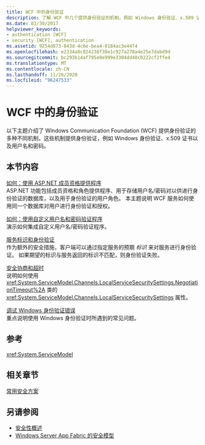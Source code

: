 ```yaml
---
title: WCF 中的身份验证
description: 了解 WCF 中几个提供身份验证的机制，例如 Windows 身份验证、x.509 证书、用户名和密码。
ms.date: 03/30/2017
helpviewer_keywords:
- authentication [WCF]
- security [WCF], authentication
ms.assetid: 9254d873-843d-4c6e-bea4-8184ac3e44f4
ms.openlocfilehash: e2334a8c024238f38e1c927a278a4e25e7dabd9d
ms.sourcegitcommit: bc293b14af795e0e999e3304dd40c0222cf2ffe4
ms.translationtype: MT
ms.contentlocale: zh-CN
ms.lasthandoff: 11/26/2020
ms.locfileid: "96247533"
---
```

# <a name="authentication-in-wcf"></a>WCF 中的身份验证

以下主题介绍了 Windows Communication Foundation (WCF) 提供身份验证的多种不同机制，这些机制提供身份验证，例如 Windows 身份验证、x.509 证书以及用户名和密码。  
  
## <a name="in-this-section"></a>本节内容  

 [如何：使用 ASP.NET 成员资格提供程序](how-to-use-the-aspnet-membership-provider.md)  
 ASP.NET 功能包括成员资格和角色提供程序、用于存储用户名/密码对以供进行身份验证的数据库，以及用于身份验证的用户角色。 本主题说明 WCF 服务如何使用同一个数据库对用户进行身份验证和授权。  
  
 [如何：使用自定义用户名和密码验证程序](how-to-use-a-custom-user-name-and-password-validator.md)  
 演示如何集成自定义用户名/密码验证程序。  
  
 [服务标识和身份验证](service-identity-and-authentication.md)  
 作为额外的安全措施，客户端可以通过指定服务的预期 *标识* 来对服务进行身份验证。 如果期望的标识与服务返回的标识不匹配，则身份验证失败。  
  
 [安全协商和超时](security-negotiation-and-timeouts.md)  
 说明如何使用 <xref:System.ServiceModel.Channels.LocalServiceSecuritySettings.NegotiationTimeout%2A> 类的 <xref:System.ServiceModel.Channels.LocalServiceSecuritySettings> 属性。  
  
 [调试 Windows 身份验证错误](debugging-windows-authentication-errors.md)  
 重点说明使用 Windows 身份验证时所遇到的常见问题。  
  
## <a name="reference"></a>参考  

 <xref:System.ServiceModel>  
  
## <a name="related-sections"></a>相关章节  

 [常用安全方案](common-security-scenarios.md)  
  
## <a name="see-also"></a>另请参阅

- [安全性概述](security-overview.md)
- [Windows Server App Fabric 的安全模型](/previous-versions/appfabric/ee677202(v=azure.10))
